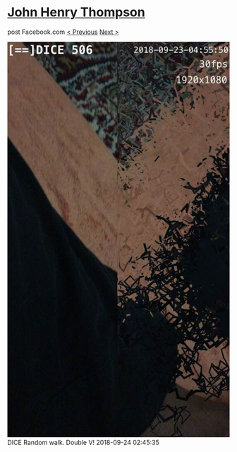 # [John Henry Thompson](../README.md)
post Facebook.com
[< Previous](2018-09-24-3.md) [Next >](2018-09-24-5.md)

[![](../media/2018-09-24/Timeline-Photos-DICE-Random-walk-Double-V.jpg)](../README.md)
DICE Random walk. Double V!
2018-09-24 02:45:35